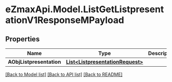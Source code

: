 
# eZmaxApi.Model.ListGetListpresentationV1ResponseMPayload

## Properties

Name | Type | Description | Notes
------------ | ------------- | ------------- | -------------
**AObjListpresentation** | [**List&lt;ListpresentationRequest&gt;**](ListpresentationRequest.md) |  | 

[[Back to Model list]](../README.md#documentation-for-models)
[[Back to API list]](../README.md#documentation-for-api-endpoints)
[[Back to README]](../README.md)

